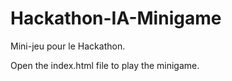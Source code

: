 # Hackathon-IA-Minigame
Mini-jeu pour le Hackathon.

Open the index.html file to play the minigame.
